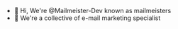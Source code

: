 - 👋 Hi, We're @Mailmeister-Dev known as mailmeisters
- 👀 We're a collective of e-mail marketing specialist
